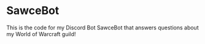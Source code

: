 # SawceBot
This is the code for my Discord Bot SawceBot that answers questions about my World of Warcraft guild!
